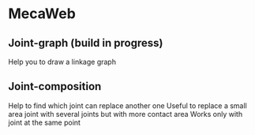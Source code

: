 # MecaWeb

## Joint-graph (build in progress)
Help you to draw a linkage graph

## Joint-composition
Help to find which joint can replace another one
Useful to replace a small area joint with several joints but with more contact area
Works only with joint at the same point
